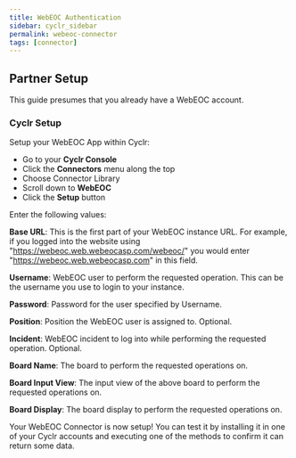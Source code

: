 ```yaml
---
title: WebEOC Authentication
sidebar: cyclr_sidebar
permalink: webeoc-connector
tags: [connector]
---
```


## Partner Setup

This guide presumes that you already have a WebEOC account.

### Cyclr Setup

Setup your WebEOC App within Cyclr:

*   Go to your **Cyclr Console**
*   Click the **Connectors** menu along the top
*   Choose Connector Library
*   Scroll down to **WebEOC**
*   Click the **Setup** button

Enter the following values:

**Base URL**: This is the first part of your WebEOC instance URL. For example, if you logged into the website using "https://webeoc.web.webeocasp.com/webeoc/" you would enter "https://webeoc.web.webeocasp.com" in this field.

**Username**:  WebEOC user to perform the requested operation. This can be the username you use to login to your instance.

**Password**: Password for the user specified by Username.

**Position**: Position the WebEOC user is assigned to. Optional.

**Incident**: WebEOC incident to log into while performing the requested operation. Optional.

**Board Name**: The board to perform the requested operations on.

**Board Input View**: The input view of the above board to perform the requested operations on.

**Board Display**: The board display to perform the requested operations on.


Your WebEOC Connector is now setup! You can test it by installing it in one of your Cyclr accounts and executing one of the methods to confirm it can return some data.
